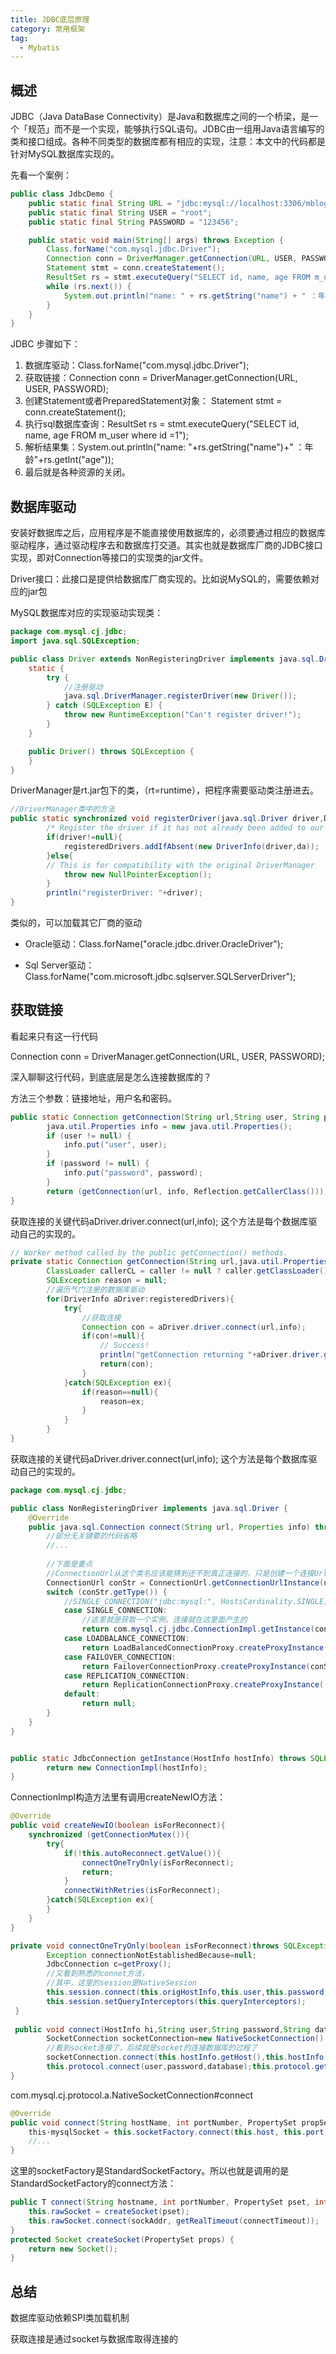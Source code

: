 ```yaml
---
title: JDBC底层原理
category: 常用框架
tag:
  - Mybatis
---
```




## 概述

JDBC（Java DataBase Connectivity）是Java和数据库之间的一个桥梁，是一个「规范」而不是一个实现，能够执行SQL语句。JDBC由一组用Java语言编写的类和接口组成。各种不同类型的数据库都有相应的实现，注意：本文中的代码都是针对MySQL数据库实现的。

 

先看一个案例：

```java
public class JdbcDemo {
    public static final String URL = "jdbc:mysql://localhost:3306/mblog";
    public static final String USER = "root";
    public static final String PASSWORD = "123456";

    public static void main(String[] args) throws Exception {
        Class.forName("com.mysql.jdbc.Driver");
        Connection conn = DriverManager.getConnection(URL, USER, PASSWORD);
        Statement stmt = conn.createStatement();
        ResultSet rs = stmt.executeQuery("SELECT id, name, age FROM m_user where id =1");
        while (rs.next()) {
            System.out.println("name: " + rs.getString("name") + " ：年龄" + rs.getInt("age"));
        }
    }
}
```



JDBC 步骤如下：

1. 数据库驱动：Class.forName("com.mysql.jdbc.Driver");
2. 获取链接：Connection conn = DriverManager.getConnection(URL, USER, PASSWORD);
3. 创建Statement或者PreparedStatement对象： Statement stmt = conn.createStatement();
4. 执行sql数据库查询：ResultSet rs = stmt.executeQuery("SELECT id, name, age FROM m_user where id =1");
5. 解析结果集：System.out.println("name: "+rs.getString("name")+" ：年龄"+rs.getInt("age"));
6. 最后就是各种资源的关闭。

 

## 数据库驱动

安装好数据库之后，应用程序是不能直接使用数据库的，必须要通过相应的数据库驱动程序，通过驱动程序去和数据库打交道。其实也就是数据库厂商的JDBC接口实现，即对Connection等接口的实现类的jar文件。

Driver接口：此接口是提供给数据库厂商实现的。比如说MySQL的，需要依赖对应的jar包

MySQL数据库对应的实现驱动实现类：

```java
package com.mysql.cj.jdbc;
import java.sql.SQLException;

public class Driver extends NonRegisteringDriver implements java.sql.Driver {
    static {
        try {
            //注册驱动
            java.sql.DriverManager.registerDriver(new Driver());
        } catch (SQLException E) {
            throw new RuntimeException("Can't register driver!");
        }
    }

    public Driver() throws SQLException {
    }
}
```



DriverManager是rt.jar包下的类，（rt=runtime），把程序需要驱动类注册进去。

```java
//DriverManager类中的方法
public static synchronized void registerDriver(java.sql.Driver driver,DriverAction da)throws SQLException{
        /* Register the driver if it has not already been added to our list */
        if(driver!=null){
            registeredDrivers.addIfAbsent(new DriverInfo(driver,da));
        }else{
        // This is for compatibility with the original DriverManager
            throw new NullPointerException();
        }
        println("registerDriver: "+driver);
}
```



类似的，可以加载其它厂商的驱动

- Oracle驱动：Class.forName("oracle.jdbc.driver.OracleDriver");

- Sql Server驱动：Class.forName("com.microsoft.jdbc.sqlserver.SQLServerDriver");



## 获取链接

看起来只有这一行代码

Connection conn = DriverManager.getConnection(URL, USER, PASSWORD);

深入聊聊这行代码，到底底层是怎么连接数据库的？

方法三个参数：链接地址，用户名和密码。

```java
public static Connection getConnection(String url,String user, String password) throws SQLException {
        java.util.Properties info = new java.util.Properties();
        if (user != null) {
            info.put("user", user);
        }
        if (password != null) {
            info.put("password", password);
        }
        return (getConnection(url, info, Reflection.getCallerClass()));
}
```



获取连接的关键代码aDriver.driver.connect(url,info); 这个方法是每个数据库驱动自己的实现的。

```java
// Worker method called by the public getConnection() methods.
private static Connection getConnection(String url,java.util.Properties info,Class caller)throws SQLException{
        ClassLoader callerCL = caller != null ? caller.getClassLoader() : null;
        SQLException reason = null;
        //遍历气门注册的数据库驱动
        for(DriverInfo aDriver:registeredDrivers){
            try{
                //获取连接
                Connection con = aDriver.driver.connect(url,info);
                if(con!=null){
                    // Success!
                    println("getConnection returning "+aDriver.driver.getClass().getName());
                    return(con);
                }
            }catch(SQLException ex){
                if(reason==null){
                    reason=ex;
                }
            }
        }
}
```

获取连接的关键代码aDriver.driver.connect(url,info); 这个方法是每个数据库驱动自己的实现的。

```java
package com.mysql.cj.jdbc;

public class NonRegisteringDriver implements java.sql.Driver {
    @Override
    public java.sql.Connection connect(String url, Properties info) throws SQLException {
        //部分无关键要的代码省略
        //...
        
        //下面是重点
        //ConnectionUrl从这个类名应该能猜到还不到真正连接的，只是创建一个连接Url相关信息封装。
        ConnectionUrl conStr = ConnectionUrl.getConnectionUrlInstance(url, info);
        switch (conStr.getType()) {
            //SINGLE_CONNECTION("jdbc:mysql:", HostsCardinality.SINGLE), //
            case SINGLE_CONNECTION:
                //这里就是获取一个实例，连接就在这里面产生的
                return com.mysql.cj.jdbc.ConnectionImpl.getInstance(conStr.getMainHost());
            case LOADBALANCE_CONNECTION:
                return LoadBalancedConnectionProxy.createProxyInstance((LoadbalanceConnectionUrl) conStr);
            case FAILOVER_CONNECTION:
                return FailoverConnectionProxy.createProxyInstance(conStr);
            case REPLICATION_CONNECTION:
                return ReplicationConnectionProxy.createProxyInstance((ReplicationConnectionUrl) conStr);
            default:
                return null;
        }
    }
}


public static JdbcConnection getInstance(HostInfo hostInfo) throws SQLException {
        return new ConnectionImpl(hostInfo);
}
```

ConnectionImpl构造方法里有调用createNewIO方法：

```java
@Override
public void createNewIO(boolean isForReconnect){
    synchronized (getConnectionMutex()){
        try{
            if(!this.autoReconnect.getValue()){
                connectOneTryOnly(isForReconnect);
                return;
            }
            connectWithRetries(isForReconnect);
        }catch(SQLException ex){
        }
    }
}

private void connectOneTryOnly(boolean isForReconnect)throws SQLException{
        Exception connectionNotEstablishedBecause=null;
        JdbcConnection c=getProxy();
        //又看到熟悉的connet方法，
        //其中，这里的session是NativeSession
        this.session.connect(this.origHostInfo,this.user,this.password,this.database,DriverManager.getLoginTimeout()*1000,c);
        this.session.setQueryInterceptors(this.queryInterceptors);
 }
 
 public void connect(HostInfo hi,String user,String password,String database,int loginTimeout,TransactionEventHandler transactionManager)throws IOException{
        SocketConnection socketConnection=new NativeSocketConnection();
        //看到socket连接了，后续就是socket的连接数据库的过程了
        socketConnection.connect(this.hostInfo.getHost(),this.hostInfo.getPort(),this.propertySet,getExceptionInterceptor(),this.log,loginTimeout);
        this.protocol.connect(user,password,database);this.protocol.getServerSession().setErrorMessageEncoding(this.protocol.getAuthenticationProvider().getEncodingForHandshake());
}
```

com.mysql.cj.protocol.a.NativeSocketConnection#connect

```java
@Override
public void connect(String hostName, int portNumber, PropertySet propSet, ExceptionInterceptor excInterceptor, Log log, int loginTimeout) {
    this·mysqlSocket = this.socketFactory.connect(this.host, this.port, propSet, loginTimeout);
    //...
}
```

这里的socketFactory是StandardSocketFactory。所以也就是调用的是StandardSocketFactory的connect方法：

```java
public T connect(String hostname, int portNumber, PropertySet pset, int loginTimeout) throws IOException {
    this.rawSocket = createSocket(pset);
    this.rawSocket.connect(sockAddr, getRealTimeout(connectTimeout));
}
protected Socket createSocket(PropertySet props) {
    return new Socket();
}
```





## 总结

数据库驱动依赖SPI类加载机制

获取连接是通过socket与数据库取得连接的

 





